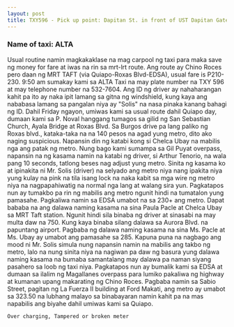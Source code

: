 ```yaml
---
layout: post
title: TXY596 - Pick up point: Dapitan St. in front of UST Dapitan Gate. Drop off: La Fuerza Plaza II, Sabio St. corner Don Chino Roces Ave. Makati City
---
```


### Name of taxi: ALTA

Usual routine namin magkakaklase na mag carpool ng taxi para maka save ng money for fare at iwas na rin sa mrt-lrt route. Ang route ay Chino Roces pero daan ng MRT TAFT (via Quiapo-Roxas Blvd-EDSA), usual fare is P210-230.
9:50 am sumakay kami sa ALTA Taxi na may plate number na TXY 596 at may telephone number na 532-7604. Ang ID ng driver ay nahaharangan kahit pa ito ay naka ipit lamang sa gitna ng windshield, kung kaya ang nababasa lamang sa pangalan niya ay "Solis" na nasa pinaka kanang bahagi ng ID. Dahil Friday ngayon, umiwas kami sa usual route dahil Quiapo day, dumaan kami sa P. Noval hanggang tumagos sa gilid ng San Sebastian Church, Ayala Bridge at Roxas Blvd. Sa Burgos drive pa lang paliko ng Roxas blvd., kataka-taka na na 140 pesos na agad yung metro, dito ako naging suspicious. Napansin din ng katabi kong si Chelca Ubay na mabilis nga ang patak ng metro. Nung bago kami sumampa sa Gil Puyat overpass, napansin na ng kasama namin na katabi ng driver, si Arthur Tenorio, na wala pang 10 seconds, tatlong beses nag adjust yung metro. Sinita ng kasama ko at ipinakita ni Mr. Solis (driver) na selyado ang metro niya nang ipakita niya yung kulay na pink na tila isang lock na naka kabit sa mga wire ng metro niya na nagpapahiwatig na normal nga lang at walang sira yun. Pagkatapos nun ay tumakbo pa rin ng mabilis ang metro ngunit hindi na tumatalon yung pamasahe. Pagkaliwa namin sa EDSA umabot na sa 230+ ang metro. Dapat bababa na ang dalawa naming kasama na sina Paula Pacle at Chelca Ubay sa MRT Taft station. Ngunit hindi sila binaba ng driver at sinasabi na may multa daw na 750. Kung kaya binaba silang dalawa sa Aurora Blvd. na papuntang airport. Pagbaba ng dalawa naming kasama na sina Ms. Pacle at Ms. Ubay ay umabot ang pamasahe sa 285.  Kapuna puna na nagbago ang mood ni Mr. Solis simula nung napansin namin na mabilis ang takbo ng metro, lalo na nung sinita niya na nagiwan pa daw ng basura yung dalawa naming kasama na bumaba samantalang may dalawa pa naman siyang pasahero sa loob ng taxi niya. Pagkatapos nun ay bumalik kami sa EDSA at dumaan sa ilalim ng Magallanes overpass para lumiko pakaliwa ng highway at kumanan upang makarating ng Chino Roces. Pagbaba namin sa Sabio Street, pagitan ng La Fuerza II building at Ford Makati, ang metro ay umabot sa 323.50 na lubhang malayo sa binabayaran namin kahit pa na mas napabilis ang biyahe dahil umiwas kami sa Quiapo.

```Over charging, Tampered or broken meter```
